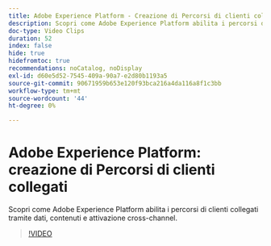 ```yaml
---
title: Adobe Experience Platform - Creazione di Percorsi di clienti collegati
description: Scopri come Adobe Experience Platform abilita i percorsi di clienti collegati tramite dati, contenuti e attivazione cross-channel.
doc-type: Video Clips
duration: 52
index: false
hide: true
hidefromtoc: true
recommendations: noCatalog, noDisplay
exl-id: d60e5d52-7545-409a-90a7-e2d80b1193a5
source-git-commit: 90671959b653e120f93bca216a4da116a8f1c3bb
workflow-type: tm+mt
source-wordcount: '44'
ht-degree: 0%

---
```


# Adobe Experience Platform: creazione di Percorsi di clienti collegati

Scopri come Adobe Experience Platform abilita i percorsi di clienti collegati tramite dati, contenuti e attivazione cross-channel.

<!-- 62_S655_3442541_51_adobe-experience-platform-building-connected-customer-journeys -->
>[!VIDEO](https://video.tv.adobe.com/v/3459635/?learn=on&enablevpops=true&captions=ita)
